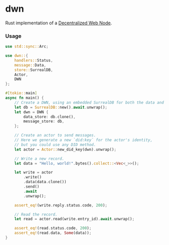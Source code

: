 # dwn

<!-- cargo-rdme start -->

Rust implementation of a [Decentralized Web Node](https://identity.foundation/decentralized-web-node/spec/).

### Usage

```rust
use std::sync::Arc;

use dwn::{
    handlers::Status,
    message::Data,
    store::SurrealDB,
    Actor,
    DWN
};

#[tokio::main]
async fn main() {
    // Create a DWN, using an embedded SurrealDB for both the data and message store.
    let db = SurrealDB::new().await.unwrap();
    let dwn = DWN {
        data_store: db.clone(),
        message_store: db,
    };

    // Create an actor to send messages.
    // Here we generate a new `did:key` for the actor's identity,
    // but you could use any DID method.
    let actor = Actor::new_did_key(dwn).unwrap();

    // Write a new record.
    let data = "Hello, world!".bytes().collect::<Vec<_>>();

    let write = actor
        .write()
        .data(data.clone())
        .send()
        .await
        .unwrap();

    assert_eq!(write.reply.status.code, 200);

    // Read the record.
    let read = actor.read(write.entry_id).await.unwrap();

    assert_eq!(read.status.code, 200);
    assert_eq!(read.data, Some(data));
}
```

<!-- cargo-rdme end -->
